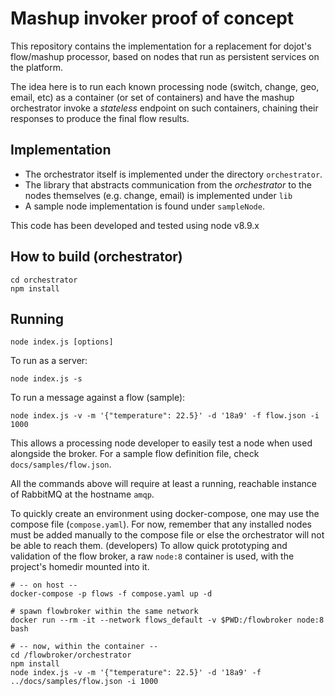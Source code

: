 # Mashup invoker proof of concept

This repository contains the implementation for a replacement for dojot's flow/mashup
processor, based on nodes that run as persistent services on the platform.

The idea here is to run each known processing node (switch, change, geo, email, etc) as a container
(or set of containers) and have the mashup orchestrator invoke a *stateless* endpoint on such
containers, chaining their responses to produce the final flow results.

## Implementation

 - The orchestrator itself is implemented under the directory `orchestrator`.
 - The library that abstracts communication from the *orchestrator* to the nodes themselves (e.g.
change, email) is implemented under `lib`
 - A sample node implementation is found under `sampleNode`.

This code has been developed and tested using node v8.9.x

## How to build (orchestrator)

```shell
cd orchestrator
npm install
```

## Running

```shell
node index.js [options]
```

To run as a server:

```shell
node index.js -s
```

To run a message against a flow (sample):

```shell
node index.js -v -m '{"temperature": 22.5}' -d '18a9' -f flow.json -i 1000
```

This allows a processing node developer to easily test a node when used alongside the broker.
For a sample flow definition file, check `docs/samples/flow.json`.

All the commands above will require at least a running, reachable instance of RabbitMQ at the
hostname `amqp`.

To quickly create an environment using docker-compose, one may use the compose file (`compose.yaml`).
For now, remember that any installed nodes must be added manually to the compose file or else the
orchestrator will not be able to reach them. (developers) To allow quick prototyping and validation
of the flow broker, a raw `node:8` container is used, with the project's homedir mounted into it.

```shell
# -- on host --
docker-compose -p flows -f compose.yaml up -d

# spawn flowbroker within the same network
docker run --rm -it --network flows_default -v $PWD:/flowbroker node:8 bash

# -- now, within the container --
cd /flowbroker/orchestrator
npm install
node index.js -v -m '{"temperature": 22.5}' -d '18a9' -f ../docs/samples/flow.json -i 1000
```
